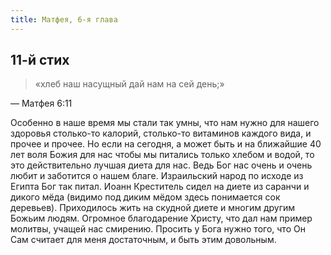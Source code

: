 ```yaml
---
title: Матфея, 6-я глава
---
```


## 11-й стих

> «хлеб наш насущный дай нам на сей день;»

— Матфея 6:11

Особенно в наше время мы стали так умны, что нам нужно для нашего здоровья
столько-то калорий, столько-то витаминов каждого вида, и прочее и прочее.
Но если на сегодня, а может быть и на ближайшие 40 лет воля Божия для нас
чтобы мы питались только хлебом и водой, то это действительно лучшая диета
для нас. Ведь Бог нас очень и очень любит и заботится о нашем благе.
Израильский народ по исходе из Египта Бог так питал. Иоанн Креститель
сидел на диете из саранчи и дикого мёда (видимо под диким мёдом здесь
понимается сок деревьев). Приходилось жить на скудной диете и многим другим Божьим
людям. Огромное благодарение Христу, что дал нам пример молитвы, учащей нас смирению.
Просить у Бога нужно того, что Он Сам считает для меня достаточным, и быть этим довольным.
